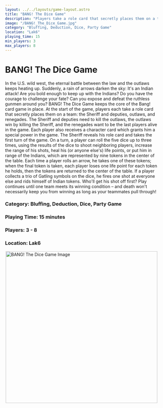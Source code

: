 ```yaml
---
layout: ../../layouts/game-layout.astro
title: "BANG! The Dice Game"
description: "Players take a role card that secretly places them on a team: the Sheriff and deputies, outlaws or renegades."
image: "/BANG!_The_Dice_Game.jpg"
category: "Bluffing, Deduction, Dice, Party Game"
location: "Lak6"
playing_time: 15
min_players: 3
max_players: 8
---
```

# BANG! The Dice Game

In the U.S. wild west, the eternal battle between the law and the outlaws keeps heating up. Suddenly, a rain of arrows darken the sky: It's an Indian attack! Are you bold enough to keep up with the Indians? Do you have the courage to challenge your fate? Can you expose and defeat the ruthless gunmen around you?  BANG! The Dice Game keeps the core of the Bang! card game in place. At the start of the game, players each take a role card that secretly places them on a team: the Sheriff and deputies, outlaws, and renegades. The Sheriff and deputies need to kill the outlaws, the outlaws win by killing the Sheriff, and the renegades want to be the last players alive in the game.  Each player also receives a character card which grants him a special power in the game. The Sheriff reveals his role card and takes the first turn of the game. On a turn, a player can roll the five dice up to three times, using the results of the dice to shoot neighboring players, increase the range of his shots, heal his (or anyone else's) life points, or put him in range of the Indians, which are represented by nine tokens in the center of the table. Each time a player rolls an arrow, he takes one of these tokens; when the final token is taken, each player loses one life point for each token he holds, then the tokens are returned to the center of the table.  If a player collects a trio of Gatling symbols on the dice, he fires one shot at everyone else and rids himself of Indian tokens. Who'll get his shot off first? Play continues until one team meets its winning condition &ndash; and death won't necessarily keep you from winning as long as your teammates pull through!  

### Category: Bluffing, Deduction, Dice, Party Game

### Playing Time: 15 minutes

### Players: 3 - 8

### Location: Lak6

<img src="/BANG!_The_Dice_Game.jpg" alt="BANG! The Dice Game Image" width="500" style="display: block; margin: 0 auto">

    